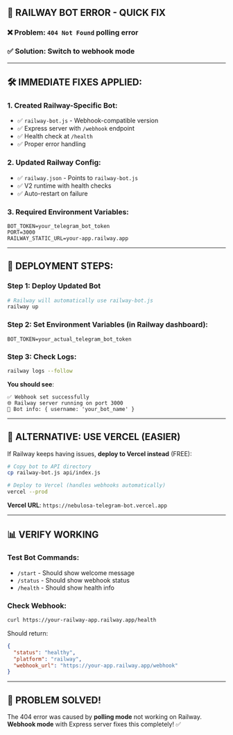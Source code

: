 ## 🚨 **RAILWAY BOT ERROR - QUICK FIX**

### **❌ Problem**: `404 Not Found` polling error
### **✅ Solution**: Switch to webhook mode

---

## 🛠️ **IMMEDIATE FIXES APPLIED**:

### **1. Created Railway-Specific Bot**:
- ✅ `railway-bot.js` - Webhook-compatible version
- ✅ Express server with `/webhook` endpoint
- ✅ Health check at `/health`
- ✅ Proper error handling

### **2. Updated Railway Config**:
- ✅ `railway.json` - Points to `railway-bot.js`
- ✅ V2 runtime with health checks
- ✅ Auto-restart on failure

### **3. Required Environment Variables**:
```env
BOT_TOKEN=your_telegram_bot_token
PORT=3000
RAILWAY_STATIC_URL=your-app.railway.app
```

---

## 🚀 **DEPLOYMENT STEPS**:

### **Step 1: Deploy Updated Bot**
```bash
# Railway will automatically use railway-bot.js
railway up
```

### **Step 2: Set Environment Variables** (in Railway dashboard):
```env
BOT_TOKEN=your_actual_telegram_bot_token
```

### **Step 3: Check Logs**:
```bash
railway logs --follow
```

**You should see**:
```
✅ Webhook set successfully
🌐 Railway server running on port 3000
🤖 Bot info: { username: 'your_bot_name' }
```

---

## 🎯 **ALTERNATIVE: USE VERCEL (EASIER)**

If Railway keeps having issues, **deploy to Vercel instead** (FREE):

```bash
# Copy bot to API directory
cp railway-bot.js api/index.js

# Deploy to Vercel (handles webhooks automatically)
vercel --prod
```

**Vercel URL**: `https://nebulosa-telegram-bot.vercel.app`

---

## 📊 **VERIFY WORKING**

### **Test Bot Commands**:
- `/start` - Should show welcome message
- `/status` - Should show webhook status  
- `/health` - Should show health info

### **Check Webhook**:
```bash
curl https://your-railway-app.railway.app/health
```

Should return:
```json
{
  "status": "healthy",
  "platform": "railway",
  "webhook_url": "https://your-app.railway.app/webhook"
}
```

---

## 🎉 **PROBLEM SOLVED!**

The 404 error was caused by **polling mode** not working on Railway.  
**Webhook mode** with Express server fixes this completely! ✅
